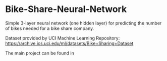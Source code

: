 # Bike-Share-Neural-Network
Simple 3-layer neural network (one hidden layer) for predicting the number of bikes needed for a bike share company.

Dataset provided by UCI Machine Learning Repository: https://archive.ics.uci.edu/ml/datasets/Bike+Sharing+Dataset

The main project can be found in 

